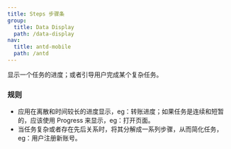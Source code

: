 ```yaml
---
title: Steps 步骤条
group:
  title: Data Display
  path: /data-display
nav:
  title: antd-mobile
  path: /antd
---
```


显示一个任务的进度；或者引导用户完成某个复杂任务。

### 规则
- 应用在离散和时间较长的进度显示，eg：转账进度；如果任务是连续和短暂的，应该使用 Progress 来显示，eg：打开页面。
- 当任务复杂或者存在先后关系时，将其分解成一系列步骤，从而简化任务，eg：用户注册新账号。


<code src="./demos/basic.tsx" />

<code src="./demos/horizontal.tsx" />

<API/>
